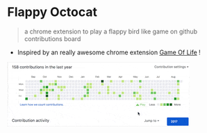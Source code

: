 # Flappy Octocat

> a chrome extension to play a flappy bird like game on github contributions board

* Inspired by an really awesome chrome extension [Game Of Life](https://github.com/yuanchuan/game-of-life) !

![screenshot](screenshot.gif)

